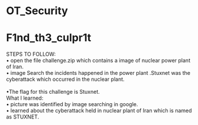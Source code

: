 # OT_Security
# **F1nd_th3_culpr1t**
STEPS TO FOLLOW: <br/>
•	open the file challenge.zip which contains a image of nuclear power plant of Iran. <br/>
•	 image Search the incidents happened in the  power plant .Stuxnet was the cyberattack which occurred in the nuclear plant. <br/>       
•The flag for this challenge is Stuxnet. <br/>
What I learned: <br/>
•	picture was identified by image searching in google. <br/>
•	learned about the cyberattack held in nuclear plant of Iran which is named as STUXNET.
